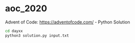 # aoc_2020
Advent of Code: https://adventofcode.com/ - Python Solution

```sh
cd dayxx
python3 solution.py input.txt
```
